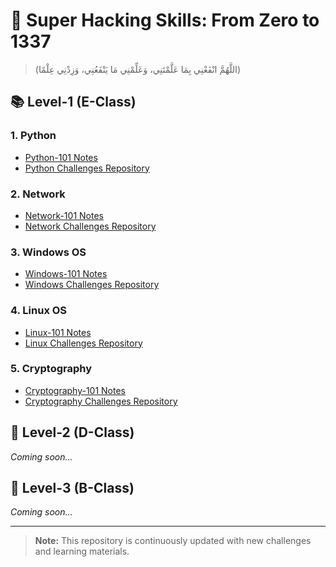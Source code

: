 # 🎯 Super Hacking Skills: From Zero to 1337

> (اللَّهُمَّ انْفَعْنِي بِمَا عَلَّمْتَنِي، وَعَلِّمْنِي مَا يَنْفَعُنِي، وَزِدْنِي عِلْمًا)

## 📚 Level-1 (E-Class)

### 1. Python 
  - [Python-101 Notes](https://hackers-cafe.notion.site/python-101)
  - [Python Challenges Repository](https://github.com/yourusername/Python-Challenges)

### 2. Network
  - [Network-101 Notes](https://hackers-cafe.notion.site/network-101)
  - [Network Challenges Repository](https://github.com/yourusername/Network-Challenges)

### 3. Windows OS
  - [Windows-101 Notes](https://hackers-cafe.notion.site/windows-101)
  - [Windows Challenges Repository](https://github.com/yourusername/Windows-Challenges)

### 4. Linux OS
  - [Linux-101 Notes](https://hackers-cafe.notion.site/linux-101?pvs=4)
  - [Linux Challenges Repository](https://github.com/yourusername/Linux-Challenges)

### 5. Cryptography
  - [Cryptography-101 Notes](https://hackers-cafe.notion.site/cryptography-101)
  - [Cryptography Challenges Repository](https://github.com/yourusername/Cryptography-Challenges)

## 🚀 Level-2 (D-Class)
*Coming soon...*

## 🚀 Level-3 (B-Class)
*Coming soon...*

---
> **Note:** This repository is continuously updated with new challenges and learning materials.
